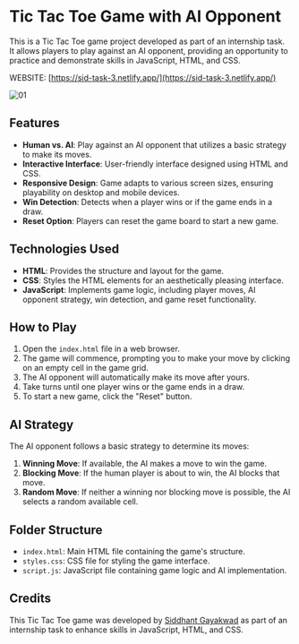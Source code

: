 # Tic Tac Toe Game with AI Opponent

This is a Tic Tac Toe game project developed as part of an internship task. It allows players to play against an AI opponent, providing an opportunity to practice and demonstrate skills in JavaScript, HTML, and CSS.

WEBSITE: [https://sid-task-3.netlify.app/](https://sid-task-3.netlify.app/)

![01](https://github.com/siddhant-gayakwad/Prodigy-InfoTech-/assets/101993978/78b722d8-a359-4840-b749-8d66832d7bfc)
## Features

- **Human vs. AI**: Play against an AI opponent that utilizes a basic strategy to make its moves.
- **Interactive Interface**: User-friendly interface designed using HTML and CSS.
- **Responsive Design**: Game adapts to various screen sizes, ensuring playability on desktop and mobile devices.
- **Win Detection**: Detects when a player wins or if the game ends in a draw.
- **Reset Option**: Players can reset the game board to start a new game.

## Technologies Used

- **HTML**: Provides the structure and layout for the game.
- **CSS**: Styles the HTML elements for an aesthetically pleasing interface.
- **JavaScript**: Implements game logic, including player moves, AI opponent strategy, win detection, and game reset functionality.

## How to Play

1. Open the `index.html` file in a web browser.
2. The game will commence, prompting you to make your move by clicking on an empty cell in the game grid.
3. The AI opponent will automatically make its move after yours.
4. Take turns until one player wins or the game ends in a draw.
5. To start a new game, click the "Reset" button.

## AI Strategy

The AI opponent follows a basic strategy to determine its moves:

1. **Winning Move**: If available, the AI makes a move to win the game.
2. **Blocking Move**: If the human player is about to win, the AI blocks that move.
3. **Random Move**: If neither a winning nor blocking move is possible, the AI selects a random available cell.

## Folder Structure

- `index.html`: Main HTML file containing the game's structure.
- `styles.css`: CSS file for styling the game interface.
- `script.js`: JavaScript file containing game logic and AI implementation.

## Credits

This Tic Tac Toe game was developed by [Siddhant Gayakwad](https://www.linkedin.com/in/siddhant-gayakwad-524524191/) as part of an internship task to enhance skills in JavaScript, HTML, and CSS.
